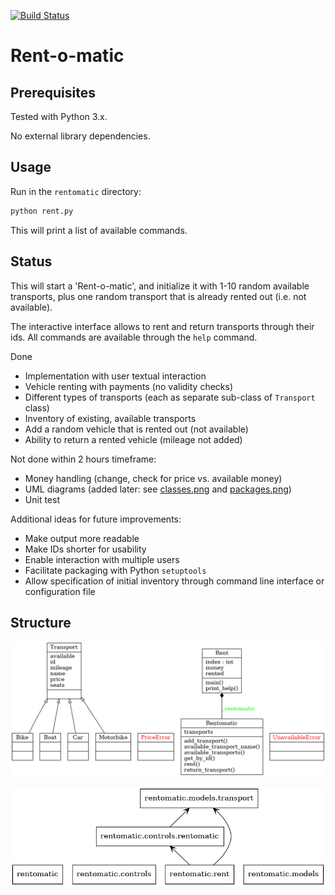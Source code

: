 [![Build Status](https://travis-ci.org/carschno/rentomatic.svg?branch=master)](https://travis-ci.org/carschno/rentomatic)

# Rent-o-matic

## Prerequisites

Tested with Python 3.x.

No external library dependencies.

## Usage

Run in the `rentomatic` directory:

```bash
python rent.py
```

This will print a list of available commands.

## Status

This will start a 'Rent-o-matic', and initialize it with 1-10 random available transports,
plus one random transport that is already rented out (i.e. not available).

The interactive interface allows to rent and return transports through their ids.
All commands are available through the `help` command.

Done
*  Implementation with user textual interaction
*  Vehicle renting with payments (no validity checks)
*  Different types of transports (each as separate sub-class of `Transport` class)
*  Inventory of existing, available transports
*  Add a random vehicle that is rented out (not available)
*  Ability to return a rented vehicle (mileage not added)

Not done within 2 hours timeframe:
*  Money handling (change, check for price vs. available money)
*  UML diagrams (added later: see [classes.png](classes.png) and [packages.png](packages.png))
*  Unit test

Additional ideas for future improvements:
*  Make output more readable
*  Make IDs shorter for usability
*  Enable interaction with multiple users
*  Facilitate packaging with Python `setuptools`
*  Allow specification of initial inventory through command line interface or configuration file

## Structure

![Classes](classes.png)

![Packages](packages.png)
